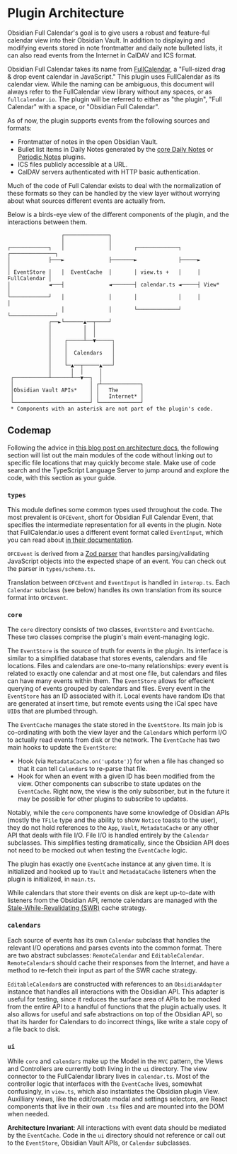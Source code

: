 

# Plugin Architecture

Obsidian Full Calendar's goal is to give users a robust and feature-ful calendar view into their Obsidian Vault. In addition to displaying and modifying events stored in note frontmatter and daily note bulleted lists, it can also read events from the Internet in CalDAV and ICS format.

Obsidian Full Calendar takes its name from [FullCalendar](https://github.com/fullcalendar/fullcalendar), a "Full-sized drag & drop event calendar in JavaScript." This plugin uses FullCalendar as its calendar view. While the naming can be ambiguous, this document will always refer to the FullCalendar view library without any spaces, or as `fullcalendar.io`. The plugin will be referred to either as "the plugin", "Full Calendar" with a space, or "Obsidian Full Calendar".

As of now, the plugin supports events from the following sources and formats:

- Frontmatter of notes in the open Obsidian Vault.
- Bullet list items in Daily Notes generated by the [core Daily Notes](https://help.obsidian.md/Plugins/Daily+notes) or [Periodic Notes](https://github.com/liamcain/obsidian-periodic-notes) plugins.
- ICS files publicly accessible at a URL.
- CalDAV servers authenticated with HTTP basic authentication.

Much of the code of Full Calendar exists to deal with the normalization of these formats so they can be handled by the view layer without worrying about what sources different events are actually from.

Below is a birds-eye view of the different components of the plugin, and the interactions between them.

```
                 ┌──────────────┐
                 │              │
┌────────────┐   │              │       ┌─────────────┐     ┌──────────────┐
│            ├───►              ├───────►             ├─────►              │
│ EventStore │   │  EventCache  │       │ view.ts +   │     │ FullCalendar │
│            ◄───┤              ◄───────┤ calendar.ts ◄─────┤ View*        │
└────────────┘   │              │       │             │     │              │
                 │              │       └─────────────┘     └──────────────┘
             ┌──►└──────▲──┬────┘
             │          │  │
             │          │  │
             │    ┌─────┴──▼─────┐
             │    │              │
             │    │  Calendars   │
             │    │              │
             │    └─▲──┬─────▲───┘
             │      │  │     │
 ┌───────────┴──────┴──▼──┐  │
 │                        │ ┌┴────────────┐
 │Obsidian Vault APIs*    │ │   The       │
 │                        │ │   Internet* │
 └────────────────────────┘ └─────────────┘
 * Components with an asterisk are not part of the plugin's code.
```

## Codemap

Following the advice in [this blog post on architecture docs](https://matklad.github.io/2021/02/06/ARCHITECTURE.md.html), the following section will list out the main modules of the code without linking out to specific file locations that may quickly become stale. Make use of code search and the TypeScript Language Server to jump around and explore the code, with this section as your guide.

### `types`

This module defines some common types used throughout the code. The most prevalent is `OFCEvent`, short for Obsidian Full Calendar Event, that specifies the intermediate representation for all events in the plugin. Note that FullCalendar.io uses a different event format called `EventInput`, which you can read about [in their documentation](https://fullcalendar.io/docs/event-parsing).

`OFCEvent` is derived from a [Zod parser](https://github.com/colinhacks/zod) that handles parsing/validating JavaScript objects into the expected shape of an event. You can check out the parser in `types/schema.ts`.

Translation between `OFCEvent` and `EventInput` is handled in `interop.ts`. Each `Calendar` subclass (see below) handles its own translation from its source format into `OFCEvent`.

### `core`

The `core` directory consists of two classes, `EventStore` and `EventCache`. These two classes comprise the plugin's main event-managing logic.

The `EventStore` is the source of truth for events in the plugin. Its interface is similar to a simplified database that stores events, calendars and file locations. Files and calendars are one-to-many relationships: every event is related to exactly one calendar and at most one file, but calendars and files can have many events within them. The `EventStore` allows for effecient querying of events grouped by calendars and files. Every event in the `EventStore` has an ID associated with it. Local events have random IDs that are generated at insert time, but remote events using the iCal spec have `UID`s that are plumbed through.

The `EventCache` manages the state stored in the `EventStore`. Its main job is co-ordinating with both the view layer and the `Calendar`s which perform I/O to actually read events from disk or the network. The `EventCache` has two main hooks to update the `EventStore`:

- Hook (via `MetadataCache.on('update')`) for when a file has changed so that it can tell `Calendar`s to re-parse that file.
- Hook for when an event with a given ID has been modified from the view.
  Other components can subscribe to state updates on the `EventCache`. Right now, the view is the only subscriber, but in the future it may be possible for other plugins to subscribe to updates.

Notably, while the `core` components have some knowledge of Obsidian APIs (mostly the `TFile` type and the ability to show `Notice` toasts to the user), they do not hold references to the `App`, `Vault`, `MetadataCache` or any other API that deals with file I/O. File I/O is handled entirely by the `Calendar` subclasses. This simplifies testing dramatically, since the Obsidian API does not need to be mocked out when testing the `EventCache` logic.

The plugin has exactly one `EventCache` instance at any given time. It is initialized and hooked up to `Vault` and `MetadataCache` listeners when the plugin is initialized, in `main.ts`.

While calendars that store their events on disk are kept up-to-date with listeners from the Obsidian API, remote calendars are managed with the [Stale-While-Revalidating (SWR)](https://web.dev/stale-while-revalidate/) cache strategy.

### `calendars`

Each source of events has its own `Calendar` subclass that handles the relevant I/O operations and parses events into the common format. There are two abstract subclasses: `RemoteCalendar` and `EditableCalendar`. `RemoteCalendar`s should cache their responses from the Internet, and have a method to re-fetch their input as part of the SWR cache strategy.

`EditableCalendar`s are constructed with references to an `ObsidianAdapter` instance that handles all interactions with the Obsidian API. This adapter is useful for testing, since it reduces the surface area of APIs to be mocked from the entire API to a handful of functions that the plugin actually uses. It also allows for useful and safe abstractions on top of the Obsidian API, so that its harder for Calendars to do incorrect things, like write a stale copy of a file back to disk.

### `ui`

While `core` and `calendars` make up the Model in the `MVC` pattern, the Views and Controllers are currently both living in the `ui` directory. The view connector to the FullCalendar library lives in `calendar.ts`. Most of the controller logic that interfaces with the `EventCache` lives, somewhat confusingly, in `view.ts`, which also instantiates the Obsidian plugin View. Auxilliary views, like the edit/create modal and settings selectors, are React components that live in their own `.tsx` files and are mounted into the DOM when needed.

**Architecture Invariant**: All interactions with event data should be mediated by the `EventCache`. Code in the `ui` directory should not reference or call out to the `EventStore`, Obsidian Vault APIs, or `Calendar` subclasses.
